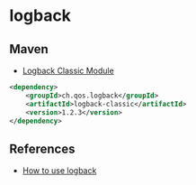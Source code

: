 # logback

## Maven

* [Logback Classic Module](https://mvnrepository.com/artifact/ch.qos.logback/logback-classic)

```xml
<dependency>
    <groupId>ch.qos.logback</groupId>
    <artifactId>logback-classic</artifactId>
    <version>1.2.3</version>
</dependency>
```



## References
* [How to use logback](https://github.com/sonegy/how-to-use-logback)
